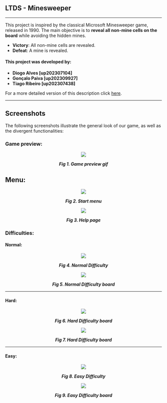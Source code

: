 ## **LTDS - Minesweeper**

---

This project is inspired by the classical Microsoft Minesweeper game, released in 1990.
The main objective is to **reveal all non-mine cells on the board** while avoiding the
hidden mines.

- **Victory**: All non-mine cells are revealed.
- **Defeat**: A mine is revealed.


#### **This project was developed by:**
- **Diogo Alves [up202307104]**
- **Gonçalo Paiva [up202309927]**
- **Tiago Ribeiro [up202307438]**


For a more detailed version of this description click [here](./docs/README.md). 

---

## **Screenshots**

The following screenshots illustrate the general look of our game, as well as the divergent functionalities:

### **Game preview:**

 <p align="center" justify="center">
  <img src="./docs/resources/Gifs/GamePreview.gif"/>
</p>
<p align="center">
  <b><i>Fig 1. Game preview gif</i></b>
</p>


## **Menu:**

 <p align="center" justify="center">
  <img src="./docs/resources/screenshots/StartMenu.png"/>
</p>
<p align="center">
  <b><i>Fig 2. Start menu</i></b>
</p>


 <p align="center" justify="center">
  <img src="./docs/resources/screenshots/HelpPage.png"/>
</p>
<p align="center">
  <b><i>Fig 3. Help page</i></b>
</p>


### **Difficulties:**

#### Normal:


 <p align="center" justify="center">
  <img src="./docs/resources/screenshots/NormalDifficulty.png"/>
</p>
<p align="center">
  <b><i>Fig 4. Normal Difficulty</i></b>
</p>


 <p align="center" justify="center">
  <img src="./docs/resources/screenshots/NormalDifficultyBoard.png"/>
</p>
<p align="center">
  <b><i>Fig 5. Normal Difficulty board</i></b>
</p>


---

#### Hard:


 <p align="center" justify="center">
  <img src="./docs/resources/screenshots/HardDifficulty.png"/>
</p>
<p align="center">
  <b><i>Fig 6. Hard Difficulty board</i></b>
</p>


 <p align="center" justify="center">
  <img src="./docs/resources/screenshots/HardDifficultyBoard.png"/>
</p>
<p align="center">
  <b><i>Fig 7. Hard Difficulty board</i></b>
</p>


---

#### Easy:


 <p align="center" justify="center">
  <img src="./docs/resources/screenshots/EasyDifficulty.png"/>
</p>
<p align="center">
  <b><i>Fig 8. Easy Difficulty</i></b>
</p>

 <p align="center" justify="center">
  <img src="./docs/resources/screenshots/EasyDifficultyBoard.png"/>
</p>
<p align="center">
  <b><i>Fig 9. Easy Difficulty board</i></b>
</p>
